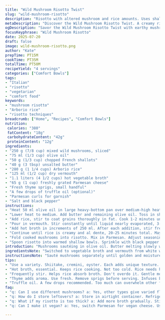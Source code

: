 ```yaml
---
title: "Wild Mushroom Risotto Twist"
slug: "wild-mushroom-risotto"
description: "Risotto with altered mushroom and rice amounts. Uses shallots and replaces chicken broth with vegetable broth. Switches white wine for dry vermouth. Adds fresh thyme for herbaceous note. Cooking times adjusted slightly. Olive oil increased, butter reduced for different fat balance. Parmesan still included plus garnish with microgreens. Truffle oil optional but recommended sparingly. Techniques re-ordered. Frequent stirring with additions of broth over 20-25 minutes. Mushrooms left to rest aside before folding back at end. Seasoning adjusted with salt and pepper after each stage. Presentation with curled parmesan shards on top."
metaDescription: "Discover the Wild Mushroom Risotto Twist. A creamy risotto rich in flavors from wild mushrooms, thyme, and the perfect sprinkle of Parmesan."
ogDescription: "Savor the Wild Mushroom Risotto Twist with earthy mushrooms, herbs, and a hint of vermouth. A touch of elegance for any dinner."
focusKeyphrase: "Wild Mushroom Risotto"
date: 2025-07-20
draft: false
image: wild-mushroom-risotto.png
author: "Kate"
prepTime: PT15M
cookTime: PT35M
totalTime: PT50M
recipeYield: "4 servings"
categories: ["Comfort Bowls"]
tags:
- "Italian"
- "risotto"
- "vegetarian"
- "comfort food"
keywords:
- "mushroom risotto"
- "Arborio rice"
- "risotto techniques"
breadcrumb: ["Home", "Recipes", "Comfort Bowls"]
nutrition: 
 calories: "380"
 fatContent: "18g"
 carbohydrateContent: "42g"
 proteinContent: "12g"
ingredients:
- "250 g (7/8 cup) mixed wild mushrooms, sliced"
- "75 ml (1/3 cup) olive oil"
- "50 g (1/3 cup) chopped French shallots"
- "40 g (3 tbsp) unsalted butter"
- "280 g (1 1/4 cups) Arborio rice"
- "125 ml (1/2 cup) dry vermouth"
- "1.1 liters (4 1/2 cups) hot vegetable broth"
- "65 g (1 cup) freshly grated Parmesan cheese"
- "Fresh thyme sprigs, small handful"
- "A few drops of truffle oil (optional)"
- "Parmesan curls for garnish"
- "Salt and black pepper"
instructions:
- "Heat 50 ml olive oil in large heavy-bottom pan over medium-high heat. Add sliced mushrooms, sprinkle salt and freshly ground pepper. Cook tossing for 5-7 minutes until softened and browning. Remove and set aside on plate."
- "Lower heat to medium. Add butter and remaining olive oil. Toss in shallots, cook stirring until translucent and slightly golden, about 4-5 minutes."
- "Add rice, stir to coat grains thoroughly in fat. Cook 1-2 minutes until rice opaque at edges but still firm inside."
- "Pour in vermouth. Stir constantly until liquid nearly evaporated, 3-4 minutes."
- "Add hot broth in increments of 250 ml. After each addition, stir frequently until broth absorbed before adding more. Incorporate thyme sprigs during broth additions for fragrance. Season lightly with salt and pepper."
- "Continue until rice is creamy and al dente, 20-25 minutes total. May need extra broth for desired texture. Remove thyme sprigs before serving."
- "Fold cooked mushrooms into risotto. Mix in Parmesan. Adjust seasoning with salt and pepper to taste. Add truffle oil drops if using; stir gently."
- "Spoon risotto into warmed shallow bowls. Sprinkle with black pepper. Garnish with Parmesan curls and small thyme leaves if desired."
introduction: "Mushrooms sautéing in olive oil. Butter melting slowly with shallots. Rice gripping every drop of vermouth and broth. Stirring steadily to coax creaminess out of Arborio grains. Thyme sprigs tucked in for green brightness. Cooking method rearranged to coax depth from all components. Truffle oil optional but pungent. Parmesan folded through, ribbons curled on top. Rustic, earthy, with hints of herb. No fuss, no frills, just textures contrasting — chewy mushrooms, soft grains, sharp cheese. The occasional pop of peppercorns. A stovetop ritual. Perfect for a midweek dinner craving something warm, hearty, and just a little bit fancy."
ingredientsNote: "Switched to vegetable broth and vermouth from white wine and chicken broth for flavor tweak and to suit vegetarians. Slightly reduced butter and increased olive oil to alter richness and mouthfeel. Wild mushrooms provide varied textures and intensified earthiness — shiitake, cremini, oyster blend well. Fresh thyme added for herbal aroma and slight woodsy note complementary to mushrooms. Parmesan amounts adjusted; grated cheese used in cooking, curls for garnish, for layered cheese impact. Measuring ingredients by weight improves consistency. Keep broth hot throughout to maintain temp when adding. Season gradually at each stage, better control than finishing at end."
instructionsNote: "Sauté mushrooms separately until golden and moisture evaporated to prevent sogginess. Reserved until final folding to maintain texture. Shallots cooked slowly to build sweet undertone. Coating rice with fats and letting it toast slightly before liquid makes a deeper nutty flavor. Vermouth added at start of liquid phase for aromatic complexity, allowed time to reduce. Broth added gradually in ladles to coax starch release from rice, stirred frequently but gently to encourage creamy texture. Stirring rhythm varied — frequent enough to prevent sticking, not constant to avoid mushiness. Thyme included early with broth so herb infuses gradually, then removed to avoid bitterness. Mixing mushrooms and cheese in at the end prevents overcooking mushrooms and melting cheese into goo. Truffle oil added sparingly to finish, can overwhelm if too much. Final plating with freshly ground pepper and curled Parmesan visually appealing and adds texture."
tips:
- "Use a variety. Shiitake, cremini, oyster. Each adds unique texture. Sauté separately. Keep them firm. Avoid mushiness. More flavor depth."
- "Hot broth, essential. Keeps rice cooking. Not too cold. Rice needs heat to release starch. Helps creaminess. Add gradually for best results."
- "Frequently stir. Helps rice absorb broth. Don't overdo it. Gentle motion to avoid breaking grains. Stir to prevent sticking. Balance is key."
- "Thyme adds aroma. Use fresh. Remove sprigs before serving. Infuses beautifully during broth addition. Too much bitterness if left in too long."
- "Truffle oil. A few drops recommended. Too much can overwhelm other flavors. Adds finishing touch to risotto. Sparkling earthy notes."
faq:
- "q: Can I use different mushrooms? a: Yes, other types give varied flavors. Use what you like best. Mix textures for fun. Each adds a twist."
- "q: How do I store leftovers? a: Store in airtight container. Refrigerate quickly. Use within three days for best taste. Reheat gently on stove."
- "q: What if my risotto is too thick? a: Add more broth gradually. Stir frequently to loosen. Avoid clumping. Adjust texture as needed."
- "q: Can I make it vegan? a: Yes, switch Parmesan for vegan cheese. Use only vegetable broth. Adjust seasonings as needed. Keep the flavor strong."

---
```

